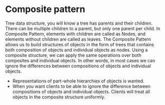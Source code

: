 # Composite pattern

Tree data structure, you will know a tree has parents and their children. There can be multiple children to a parent, 
but only one parent per child. In Composite Pattern, elements with children are called as Nodes, and elements without 
children are called as leaves.
The Composite Pattern allows us to build structures of objects in the form of trees that contains both composition of 
objects and individual objects as nodes. Using a composite structure, we can apply the same operations over both 
composites and individual objects. In other words, in most cases we can ignore the differences between compositions 
of objects and individual objects.

* Representations of part-whole hierarchies of objects is wanted.
* When you want clients to be able to ignore the difference between compositions of objects and individual objects. Clients will treat all objects in the composite structure uniformly.
